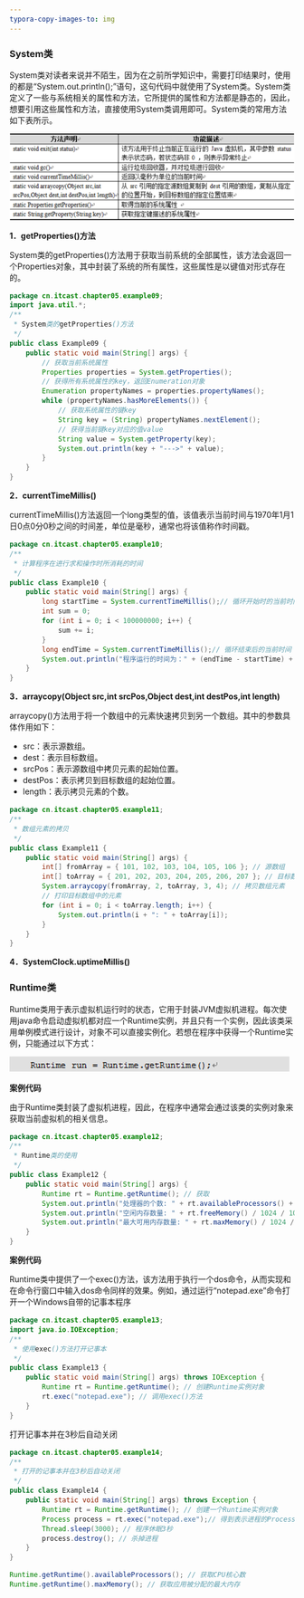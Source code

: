 ```yaml
---
typora-copy-images-to: img
---
```


### System类

System类对读者来说并不陌生，因为在之前所学知识中，需要打印结果时，使用的都是“System.out.println();”语句，这句代码中就使用了System类。System类定义了一些与系统相关的属性和方法，它所提供的属性和方法都是静态的，因此，想要引用这些属性和方法，直接使用System类调用即可。System类的常用方法如下表所示。

![1500705950098](img/1500705950098.png)

**1．getProperties()方法**

System类的getProperties()方法用于获取当前系统的全部属性，该方法会返回一个Properties对象，其中封装了系统的所有属性，这些属性是以键值对形式存在的。

```java
package cn.itcast.chapter05.example09;
import java.util.*;
/**
 * System类的getProperties()方法
 */
public class Example09 {
	public static void main(String[] args) {
		// 获取当前系统属性
		Properties properties = System.getProperties();
		// 获得所有系统属性的key，返回Enumeration对象
		Enumeration propertyNames = properties.propertyNames();
		while (propertyNames.hasMoreElements()) {
			// 获取系统属性的键key
			String key = (String) propertyNames.nextElement();
			// 获得当前键key对应的值value
			String value = System.getProperty(key);
			System.out.println(key + "--->" + value);
		}
	}
}

```

**2．currentTimeMillis()**

currentTimeMillis()方法返回一个long类型的值，该值表示当前时间与1970年1月1日0点0分0秒之间的时间差，单位是毫秒，通常也将该值称作时间戳。

```java
package cn.itcast.chapter05.example10;
/**
 * 计算程序在进行求和操作时所消耗的时间
 */
public class Example10 {
	public static void main(String[] args) {
		long startTime = System.currentTimeMillis();// 循环开始时的当前时间
		int sum = 0;
		for (int i = 0; i < 100000000; i++) {
			sum += i;
		}
		long endTime = System.currentTimeMillis();// 循环结束后的当前时间
		System.out.println("程序运行的时间为：" + (endTime - startTime) + "毫秒");
	}
}
```

**3．arraycopy(Object src,int srcPos,Object dest,int destPos,int length)**

arraycopy()方法用于将一个数组中的元素快速拷贝到另一个数组。其中的参数具体作用如下：

- src：表示源数组。
- dest：表示目标数组。
- srcPos：表示源数组中拷贝元素的起始位置。
- destPos：表示拷贝到目标数组的起始位置。
- length：表示拷贝元素的个数。

```java
package cn.itcast.chapter05.example11;
/**
 * 数组元素的拷贝
 */
public class Example11 {
	public static void main(String[] args) {
		int[] fromArray = { 101, 102, 103, 104, 105, 106 }; // 源数组
		int[] toArray = { 201, 202, 203, 204, 205, 206, 207 }; // 目标数组
		System.arraycopy(fromArray, 2, toArray, 3, 4); // 拷贝数组元素
		// 打印目标数组中的元素
		for (int i = 0; i < toArray.length; i++) {
			System.out.println(i + ": " + toArray[i]);
		}
	}
}
```

**4．SystemClock.uptimeMillis()**

### Runtime类

Runtime类用于表示虚拟机运行时的状态，它用于封装JVM虚拟机进程。每次使用java命令启动虚拟机都对应一个Runtime实例，并且只有一个实例，因此该类采用单例模式进行设计，对象不可以直接实例化。若想在程序中获得一个Runtime实例，只能通过以下方式：

![1500706110171](img/1500706110171.png)

**案例代码**

由于Runtime类封装了虚拟机进程，因此，在程序中通常会通过该类的实例对象来获取当前虚拟机的相关信息。

```java
package cn.itcast.chapter05.example12;
/**
 * Runtime类的使用
 */
public class Example12 {
	public static void main(String[] args) {
		Runtime rt = Runtime.getRuntime(); // 获取
		System.out.println("处理器的个数: " + rt.availableProcessors() + "个");
		System.out.println("空闲内存数量: " + rt.freeMemory() / 1024 / 1024 + "M");
		System.out.println("最大可用内存数量: " + rt.maxMemory() / 1024 / 1024 + "M");
	}
}
```

**案例代码**

Runtime类中提供了一个exec()方法，该方法用于执行一个dos命令，从而实现和在命令行窗口中输入dos命令同样的效果。例如，通过运行“notepad.exe”命令打开一个Windows自带的记事本程序

```java
package cn.itcast.chapter05.example13;
import java.io.IOException;
/**
 * 使用exec()方法打开记事本
 */
public class Example13 {
	public static void main(String[] args) throws IOException {
		Runtime rt = Runtime.getRuntime(); // 创建Runtime实例对象
		rt.exec("notepad.exe"); // 调用exec()方法
	}
}
```

打开记事本并在3秒后自动关闭

```java
package cn.itcast.chapter05.example14;
/**
 * 打开的记事本并在3秒后自动关闭
 */
public class Example14 {
	public static void main(String[] args) throws Exception {
		Runtime rt = Runtime.getRuntime(); // 创建一个Runtime实例对象
		Process process = rt.exec("notepad.exe");// 得到表示进程的Process对象
		Thread.sleep(3000); // 程序休眠3秒
		process.destroy(); // 杀掉进程
	}
}
```

```java
Runtime.getRuntime().availableProcessors(); // 获取CPU核心数
Runtime.getRuntime().maxMemory(); // 获取应用被分配的最大内存
```